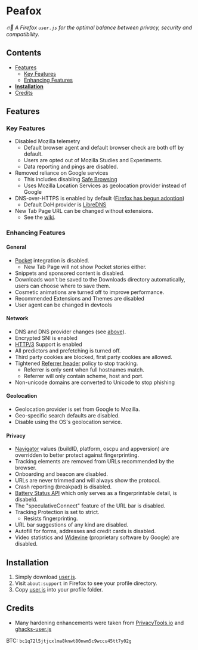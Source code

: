 # Peafox

*🔥🦊 A Firefox `user.js` for the optimal balance between privacy, security and compatibility.*

## Contents
- [Features](#features)
	- [Key Features](#key-features)
	- [Enhancing Features](#enhancing-features)
- **[Installation](#installation)**
- [Credits](#credits)

## Features

### Key Features
- Disabled Mozilla telemetry
	- Default browser agent and default browser check are both off by default.
	- Users are opted out of Mozilla Studies and Experiments.
	- Data reporting and pings are disabled.
- Removed reliance on Google services
	- This includes disabling [Safe Browsing](https://en.wikipedia.org/wiki/Google_Safe_Browsing)
	- Uses Mozilla Location Services as geolocation provider instead of Google
- DNS-over-HTTPS is enabled by default ([Firefox has begun adoption](https://blog.mozilla.org/blog/2020/02/25/firefox-continues-push-to-bring-dns-over-https-by-default-for-us-users/))
	- Default DoH provider is [LibreDNS](https://libredns.gr)
- New Tab Page URL can be changed without extensions.
	- See the [wiki](https://github.com/peacockweb/peafox/wiki/changing-the-new-tab-page).

### Enhancing Features
#### General
- [Pocket](https://getpocket.com) integration is disabled.
	- New Tab Page will not show Pocket stories either.
- Snippets and sponsored content is disabled.
- Downloads won't be saved to the Downloads directory automatically, users can choose where to save them.
- Cosmetic animations are turned off to improve performance.
- Recommended Extensions and Themes are disabled
- User agent can be changed in devtools

#### Network
- DNS and DNS provider changes (see [above](#key-features)).
- Encrypted SNI is enabled
- [HTTP/3](https://en.wikipedia.org/wiki/HTTP/3) Support is enabled
- All predictors and prefetching is turned off.
- Third party cookies are blocked, first party cookies are allowed.
- Tightened [Referrer header](https://developer.mozilla.org/en-US/docs/Web/Security/Referer_header:_privacy_and_security_concerns) policy to stop tracking.
	- Referrer is only sent when full hostnames match.
	- Referrer will only contain scheme, host and port.
- Non-unicode domains are converted to Unicode to stop phishing

#### Geolocation
- Geolocation provider is set from Google to Mozilla.
- Geo-specific search defaults are disabled.
- Disable using the OS's geolocation service.

#### Privacy
- [Navigator](https://developer.mozilla.org/en-US/docs/Web/API/Navigator) values (buildID, platform, oscpu and appversion) are overridden to better protect against fingerprinting.
- Tracking elements are removed from URLs recommended by the browser.
- Onboarding and beacon are disabled.
- URLs are never trimmed and will always show the protocol.
- Crash reporting (breakpad) is disabled.
- [Battery Status API](https://www.w3.org/TR/battery-status/) which only serves as a fingerprintable detail, is disabeld.
- The "speculativeConnect" feature of the URL bar is disabled.
- Tracking Protection is set to strict.
	- Resists fingerprinting.
- URL bar suggestions of any kind are disabled.
- Autofill for forms, addresses and credit cards is disabled.
- Video statistics and [Widevine](https://widevine.com) (proprietary software by Google) are disabled.

## Installation

1. Simply download [user.js](user.js).
2. Visit `about:support` in Firefox to see your profile directory.
3. Copy [user.js](user.js) into your profile folder.

## Credits

- Many hardening enhancements were taken from [PrivacyTools.io](https://www.privacytools.io/browsers/#about_config) and [ghacks-user.js](https://github.com/ghacksuserjs/ghacks-user.js)

BTC: `bc1q72l5jtjcxlma8knwt80nwm5c9wccu45tt7y02g`
